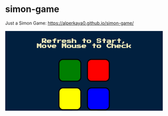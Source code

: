 # simon-game
Just a Simon Game: https://alperkaya0.github.io/simon-game/ <br><br>
![](https://github.com/alperkaya0/simon-game/blob/main/simon.jpg)
